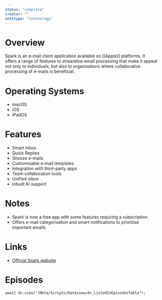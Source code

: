 ```yaml
---
status: "complete"
creator: ""
notetype: "technology"
---
```


# Overview  
Spark is an e-mail client application available on [[Apple]] platforms. It offers a range of features to streamline email processing that make it appeal not only to individuals, but also to organisations where collaborative processing of e-mails is beneficial.

# Operating Systems  
- macOS
- iOS
- iPadOS

# Features  
- Smart Inbox
- Quick Replies
- Snooze e-mails
- Customisable e-mail templates
- Integration with third-party apps
- Team collaboration tools
- Unified inbox
- inbuilt AI support

# Notes  
- Spark is now a free app with some features requiring a subscription.
- Offers e-mail categorisation and smart notifications to prioritise important emails.

# Links  
- [Official Spark website](https://sparkmailapp.com)


# Episodes
```dataviewjs
await dv.view("/Meta/Scripts/Dataview/dv_ListedInEpisodesTable");
```
